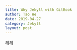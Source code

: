 ```yaml
---
title: Why Jekyll with GitBook
author: Tao He
date: 2019-04-27
category: Jekyll
layout: post
---
```


헤헤